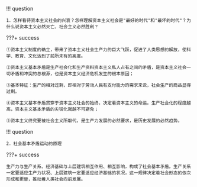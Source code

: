 !!! question

    1．怎样看待资本主义社会的兴衰？怎样理解资本主义社会是"最好的时代"和"最坏的时代"？为什么说资本主义必然灭亡、社会主义必然胜利？

???+ success
    
    ①资本主义制度的确立，带来了资本主义社会生产力的巨大飞跃，促进了人类思想的解放，使科学、教育、文化达到了前所未有的高度。

    ②资本主义基本矛盾是生产社会化和生产资料资本主义私人占有之间的矛盾，是资本主义社会一切矛盾和冲突的总根源，也是资本主义经济危机发生的根本原因；

    ③基本特征：生产的相对过剩，即相对于劳动人民有支付能力的需求来说，社会生产的商品显得过剩。

    ④资本主义基本矛盾贯穿于资本主义社会的始终，决定着资本主义的命运。生产社会化的程度越高，资本主义基本矛盾的尖锐化就越不可避免；

    ⑤资本主义终究要被社会主义所取代，是生产力发展的必然要求，是历史发展的必然趋势。

!!! question

    2．社会基本矛盾运动的原理

???+ success
    
    生产力与生产关系、经济基础与上层建筑相互作用、相互影响，构成了社会基本矛盾。生产关系一定要适应生产力状况、上层建筑一定要适应经济基础的状况，这一规律决定着社会形态的依次形成和更替，推动着人类社会向前发展。